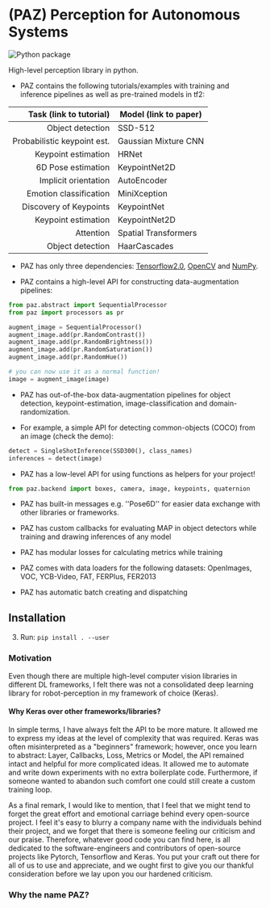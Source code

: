 # (PAZ) Perception for Autonomous Systems
![Python package](https://github.com/oarriaga/paz/workflows/Python%20package/badge.svg)

High-level perception library in python.


* PAZ contains the following tutorials/examples with training and inference pipelines as well as pre-trained models in tf2:

| Task (link to tutorial)    |Model (link to paper)  |
|---------------------------:|-----------------------| 
|Object detection            |SSD-512                |
|Probabilistic keypoint est. |Gaussian Mixture CNN   |
|Keypoint estimation         |HRNet                  |
|6D Pose estimation          |KeypointNet2D          |
|Implicit orientation        |AutoEncoder            |
|Emotion classification      |MiniXception           |
|Discovery of Keypoints      |KeypointNet            |
|Keypoint estimation         |KeypointNet2D          |
|Attention                   |Spatial Transformers   |
|Object detection            |HaarCascades           |

* PAZ has only three dependencies: [Tensorflow2.0](https://www.tensorflow.org/), [OpenCV](https://opencv.org/) and [NumPy](https://numpy.org/).

* PAZ contains a high-level API for constructing data-augmentation pipelines:

``` python
from paz.abstract import SequentialProcessor
from paz import processors as pr

augment_image = SequentialProcessor()
augment_image.add(pr.RandomContrast())
augment_image.add(pr.RandomBrightness())
augment_image.add(pr.RandomSaturation())
augment_image.add(pr.RandomHue())

# you can now use it as a normal function!
image = augment_image(image)
```

* PAZ has out-of-the-box data-augmentation pipelines for object detection, keypoint-estimation, image-classification and domain-randomization.

* For example, a simple API for detecting common-objects (COCO) from an image (check the demo): 

``` python
detect = SingleShotInference(SSD300(), class_names)
inferences = detect(image)
```

* PAZ has a low-level API for using functions as helpers for your project!

``` python
from paz.backend import boxes, camera, image, keypoints, quaternion
```

* PAZ has built-in messages e.g. ''Pose6D'' for easier data exchange with other libraries or frameworks.

* PAZ has custom callbacks for evaluating MAP in object detectors while training and drawing inferences of any model

* PAZ has modular losses for calculating metrics while training
    
* PAZ comes with data loaders for the following datasets:
    OpenImages, VOC, YCB-Video, FAT, FERPlus, FER2013

* PAZ has automatic batch creating and dispatching

## Installation

3. Run: `pip install . --user`

### Motivation
Even though there are multiple high-level computer vision libraries in different DL frameworks, I felt there was not a consolidated deep learning library for robot-perception in my framework of choice (Keras).

#### Why Keras over other frameworks/libraries?
In simple terms, I have always felt the API to be more mature.
It allowed me to express my ideas at the level of complexity that was required. 
Keras was often misinterpreted as a "beginners" framework; however, once you learn to abstract: Layer, Callbacks, Loss, Metrics or Model, the API remained intact and helpful for more complicated ideas. 
It allowed me to automate and write down experiments with no extra boilerplate code.
Furthermore, if someone wanted to abandon such comfort one could still create a custom training loop.

As a final remark, I would like to mention, that I feel that we might tend to forget the great effort and emotional carriage behind every open-source project.
I feel it's easy to blurry a company name with the individuals behind their project, and we forget that there is someone feeling our criticism and our praise.
Therefore, whatever good code you can find here, is all dedicated to the software-engineers and contributors of open-source projects like Pytorch, Tensorflow and Keras.
You put your craft out there for all of us to use and appreciate, and we ought first to give you our thankful consideration before we lay upon you our hardened criticism.

### Why the name PAZ?


